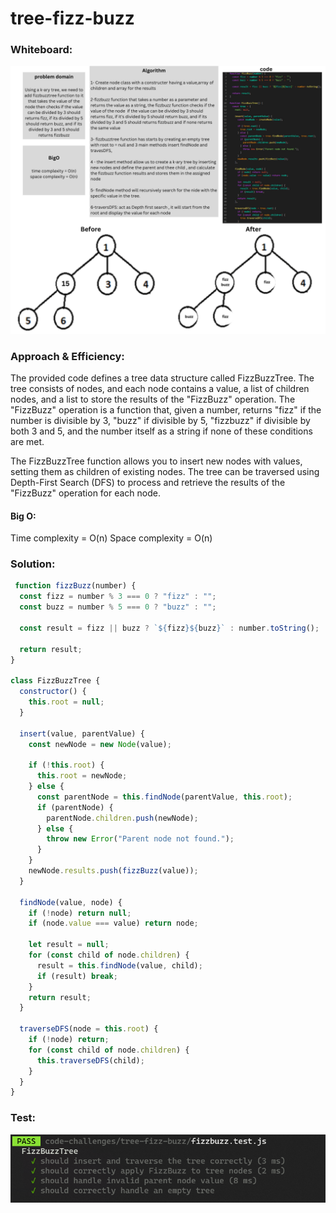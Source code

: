 # tree-fizz-buzz

### Whiteboard:

![wh](wh.png)

### Approach & Efficiency:
The provided code defines a tree data structure called FizzBuzzTree. The tree consists of nodes, and each node contains a value, a list of children nodes, and a list to store the results of the "FizzBuzz" operation. The "FizzBuzz" operation is a function that, given a number, returns "fizz" if the number is divisible by 3, "buzz" if divisible by 5, "fizzbuzz" if divisible by both 3 and 5, and the number itself as a string if none of these conditions are met.

The FizzBuzzTree function allows you to insert new nodes with values, setting them as children of existing nodes. The tree can be traversed using Depth-First Search (DFS) to process and retrieve the results of the "FizzBuzz" operation for each node.



#### Big O:

Time complexity = O(n)
Space complexity = O(n)

### Solution:

```javascript
 function fizzBuzz(number) {
  const fizz = number % 3 === 0 ? "fizz" : "";
  const buzz = number % 5 === 0 ? "buzz" : "";

  const result = fizz || buzz ? `${fizz}${buzz}` : number.toString();

  return result;
}

class FizzBuzzTree {
  constructor() {
    this.root = null;
  }

  insert(value, parentValue) {
    const newNode = new Node(value);

    if (!this.root) {
      this.root = newNode;
    } else {
      const parentNode = this.findNode(parentValue, this.root);
      if (parentNode) {
        parentNode.children.push(newNode);
      } else {
        throw new Error("Parent node not found.");
      }
    }
    newNode.results.push(fizzBuzz(value));
  }

  findNode(value, node) {
    if (!node) return null;
    if (node.value === value) return node;

    let result = null;
    for (const child of node.children) {
      result = this.findNode(value, child);
      if (result) break;
    }
    return result;
  }

  traverseDFS(node = this.root) {
    if (!node) return;
    for (const child of node.children) {
      this.traverseDFS(child);
    }
  }
}


```

### Test:

![test](image.png)